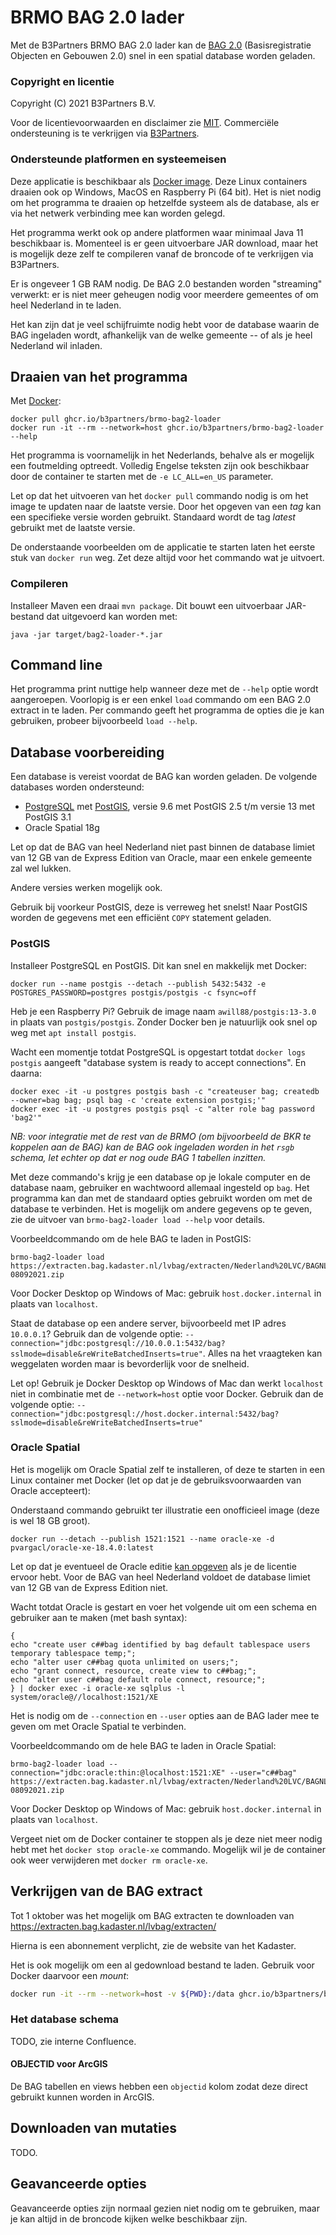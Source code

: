 <!--
Copyright (C) 2021 B3Partners B.V.

SPDX-License-Identifier: MIT
-->

# BRMO BAG 2.0 lader

Met de B3Partners BRMO BAG 2.0 lader kan de [BAG 2.0](https://www.kadaster.nl/zakelijk/producten/adressen-en-gebouwen/bag-2.0-extract) (Basisregistratie
Objecten en Gebouwen 2.0) snel in een spatial database worden geladen.

### Copyright en licentie

Copyright (C) 2021 B3Partners B.V.

Voor de licentievoorwaarden en disclaimer zie [MIT](LICENSES/MIT.txt). Commerciële ondersteuning is te verkrijgen via
[B3Partners](https://www.b3partners.nl).

### Ondersteunde platformen en systeemeisen

Deze applicatie is beschikbaar als [Docker image](https://github.com/B3Partners/brmo/pkgs/container/brmo-bag2-loader).
Deze Linux containers draaien ook op Windows, MacOS en Raspberry Pi (64 bit). Het is niet nodig om het programma te
draaien op hetzelfde systeem als de database, als er via het netwerk verbinding mee kan worden gelegd.

Het programma werkt ook op andere platformen waar minimaal Java 11 beschikbaar is. Momenteel is er geen uitvoerbare JAR
download, maar het is mogelijk deze zelf te compileren vanaf de broncode of te verkrijgen via B3Partners.

Er is ongeveer 1 GB RAM nodig. De BAG 2.0 bestanden worden "streaming" verwerkt: er is niet meer geheugen nodig voor 
meerdere gemeentes of om heel Nederland in te laden.

Het kan zijn dat je veel schijfruimte nodig hebt voor de database waarin de BAG ingeladen wordt, afhankelijk van de
welke gemeente -- of als je heel Nederland wil inladen.

## Draaien van het programma

Met [Docker](https://www.docker.com):
```shell
docker pull ghcr.io/b3partners/brmo-bag2-loader
docker run -it --rm --network=host ghcr.io/b3partners/brmo-bag2-loader --help
````

Het programma is voornamelijk in het Nederlands, behalve als er mogelijk een foutmelding optreedt. Volledig Engelse
teksten zijn ook beschikbaar door de container te starten met de `-e LC_ALL=en_US` parameter.

Let op dat het uitvoeren van het `docker pull` commando nodig is om het image te updaten naar de laatste
versie. Door het opgeven van een _tag_ kan een specifieke versie worden gebruikt. Standaard wordt de tag _latest_
gebruikt met de laatste versie.

De onderstaande voorbeelden om de applicatie te starten laten het eerste stuk van `docker run` weg. Zet deze altijd voor
het commando wat je uitvoert.

### Compileren

Installeer Maven een draai `mvn package`. Dit bouwt een uitvoerbaar JAR-bestand dat uitgevoerd kan worden met:

```shell
java -jar target/bag2-loader-*.jar
````

## Command line

Het programma print nuttige help wanneer deze met de `--help` optie wordt aangeroepen. Voorlopig is er een enkel `load`
commando om een BAG 2.0 extract in te laden. Per commando geeft het programma de opties die je kan gebruiken, probeer
bijvoorbeeld `load --help`.

## Database voorbereiding

Een database is vereist voordat de BAG kan worden geladen. De volgende databases worden ondersteund:
- [PostgreSQL](https://www.postgresql.org/) met [PostGIS](https://www.postgis.org/), versie 9.6 met PostGIS 2.5 t/m versie 13 met PostGIS 3.1
- Oracle Spatial 18g

Let op dat de BAG van heel Nederland niet past binnen de database limiet van 12 GB van de Express Edition van Oracle, 
maar een enkele gemeente zal wel lukken.

Andere versies werken mogelijk ook.

Gebruik bij voorkeur PostGIS, deze is verreweg het snelst! Naar PostGIS worden de gegevens met een efficiënt `COPY`
statement geladen.

### PostGIS

Installeer PostgreSQL en PostGIS. Dit kan snel en makkelijk met Docker:

```shell
docker run --name postgis --detach --publish 5432:5432 -e POSTGRES_PASSWORD=postgres postgis/postgis -c fsync=off
```
Heb je een Raspberry Pi? Gebruik de image naam `awill88/postgis:13-3.0` in plaats van `postgis/postgis`. Zonder Docker
ben je natuurlijk ook snel op weg met `apt install postgis`.

Wacht een momentje totdat PostgreSQL is opgestart totdat `docker logs postgis` aangeeft "database system is ready to
accept connections". En daarna:

```shell
docker exec -it -u postgres postgis bash -c "createuser bag; createdb --owner=bag bag; psql bag -c 'create extension postgis;'"
docker exec -it -u postgres postgis psql -c "alter role bag password 'bag2'"
```
_NB: voor integratie met de rest van de BRMO (om bijvoorbeeld de BKR te koppelen aan de BAG) kan de BAG ook ingeladen 
worden in het `rsgb` schema, let echter op dat er nog oude BAG 1 tabellen inzitten._

Met deze commando's krijg je een database op je lokale computer en de database naam, gebruiker en wachtwoord allemaal
ingesteld op `bag`. Het programma kan dan met de standaard opties gebruikt worden om met de database te verbinden. Het is
mogelijk om andere gegevens op te geven, zie de uitvoer van `brmo-bag2-loader load --help` voor details.

Voorbeeldcommando om de hele BAG te laden in PostGIS:
```shell
brmo-bag2-loader load https://extracten.bag.kadaster.nl/lvbag/extracten/Nederland%20LVC/BAGNLDL-08092021.zip
```
Voor Docker Desktop op Windows of Mac: gebruik `host.docker.internal` in plaats van `localhost`.

Staat de database op een andere server, bijvoorbeeld met IP adres `10.0.0.1`? Gebruik dan de volgende optie:
`--connection="jdbc:postgresql://10.0.0.1:5432/bag?sslmode=disable&reWriteBatchedInserts=true"`. Alles na het vraagteken
kan weggelaten worden maar is bevorderlijk voor de snelheid.

Let op! Gebruik je Docker Desktop op Windows of Mac dan werkt `localhost` niet in combinatie met de `--network=host`
optie voor Docker. Gebruik dan de volgende optie:
`--connection="jdbc:postgresql://host.docker.internal:5432/bag?sslmode=disable&reWriteBatchedInserts=true"`

### Oracle Spatial

Het is mogelijk om Oracle Spatial zelf te installeren, of deze te starten in een Linux container met Docker (let op dat
je de gebruiksvoorwaarden van Oracle accepteert):

Onderstaand commando gebruikt ter illustratie een onofficieel image (deze is wel 18 GB groot).

```shell
docker run --detach --publish 1521:1521 --name oracle-xe -d pvargacl/oracle-xe-18.4.0:latest
```

Let op dat je eventueel de Oracle editie [kan opgeven](https://github.com/oracle/docker-images/blob/main/OracleDatabase/SingleInstance/README.md) als je de licentie ervoor hebt. Voor de BAG van heel Nederland 
voldoet de database limiet van 12 GB van de Express Edition niet.

Wacht totdat Oracle is gestart en voer het volgende uit om een schema en gebruiker aan te maken (met bash syntax):
```shell
{ 
echo "create user c##bag identified by bag default tablespace users temporary tablespace temp;"; 
echo "alter user c##bag quota unlimited on users;";
echo "grant connect, resource, create view to c##bag;";
echo "alter user c##bag default role connect, resource;"; 
} | docker exec -i oracle-xe sqlplus -l system/oracle@//localhost:1521/XE
```

Het is nodig om de `--connection` en `--user` opties aan de BAG lader mee te geven om met Oracle Spatial te verbinden.

Voorbeeldcommando om de hele BAG te laden in Oracle Spatial:

```shell
brmo-bag2-loader load --connection="jdbc:oracle:thin:@localhost:1521:XE" --user="c##bag" https://extracten.bag.kadaster.nl/lvbag/extracten/Nederland%20LVC/BAGNLDL-08092021.zip
```
Voor Docker Desktop op Windows of Mac: gebruik `host.docker.internal` in plaats van `localhost`.

Vergeet niet om de Docker container te stoppen als je deze niet meer nodig hebt met het `docker stop oracle-xe` commando.
Mogelijk wil je de container ook weer verwijderen met `docker rm oracle-xe`.

## Verkrijgen van de BAG extract

Tot 1 oktober was het mogelijk om BAG extracten te downloaden van https://extracten.bag.kadaster.nl/lvbag/extracten/

Hierna is een abonnement verplicht, zie de website van het Kadaster.

Het is ook mogelijk om een al gedownload bestand te laden. Gebruik voor Docker daarvoor een _mount_:

```bash
docker run -it --rm --network=host -v ${PWD}:/data ghcr.io/b3partners/brmo-bag2-loader load /data/BAGNLDL-08092021.zip
```

### Het database schema

TODO, zie interne Confluence.

#### OBJECTID voor ArcGIS

De BAG tabellen en views hebben een `objectid` kolom zodat deze direct gebruikt kunnen worden in ArcGIS.

## Downloaden van mutaties

TODO.

## Geavanceerde opties

Geavanceerde opties zijn normaal gezien niet nodig om te gebruiken, maar je kan altijd in de broncode kijken welke
beschikbaar zijn.
